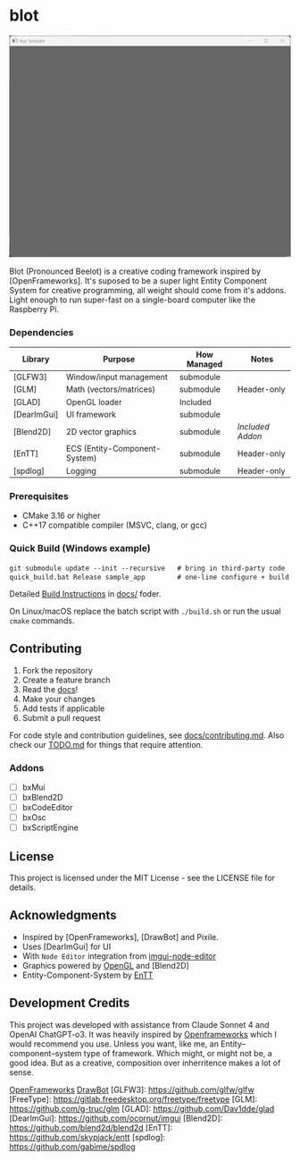 # blot

![preview](apps/appTemplate/img/preview.png)

Blot (Pronounced Beelot) is a creative coding framework inspired by [OpenFrameworks]. It's suposed to be a super light Entity Component System for creative programming, all weight should come from it's addons. Light enough to run super-fast on a single-board computer like the Raspberry Pi.

### Dependencies
| Library     | Purpose                        | How Managed   | Notes             |
|-------------|--------------------------------|---------------|-------------------|
| [GLFW3]     | Window/input management        | submodule     |                   |
| [GLM]       | Math (vectors/matrices)        | submodule     | Header-only       |
| [GLAD]      | OpenGL loader                  | Included      |                   |
| [DearImGui] | UI framework                   | submodule     |                   |
| [Blend2D]   | 2D vector graphics             | submodule     | *Included Addon*  |
| [EnTT]      | ECS (Entity-Component-System)  | submodule     | Header-only       |
| [spdlog]    | Logging                        | submodule     | Header-only       |

### Prerequisites
- CMake 3.16 or higher
- C++17 compatible compiler (MSVC, clang, or gcc)

### Quick Build (Windows example)
```
git submodule update --init --recursive   # bring in third-party code
quick_build.bat Release sample_app        # one-line configure + build
```

Detailed [Build Instructions](./docs/build_instructions.md) in [docs/](./docs) foder.

On Linux/macOS replace the batch script with `./build.sh` or run the usual `cmake` commands.

## Contributing
1. Fork the repository
2. Create a feature branch
3. Read the [docs](docs/)!
4. Make your changes
5. Add tests if applicable
6. Submit a pull request

For code style and contribution guidelines, see [docs/contributing.md](docs/contributing.md).
Also check our [TODO.md](./TODO.md) for things that require attention.

### Addons

 -[ ] bxMui
 -[ ] bxBlend2D
 -[ ] bxCodeEditor
 -[ ] bxOsc
 -[ ] bxScriptEngine

## License
This project is licensed under the MIT License - see the LICENSE file for details.

## Acknowledgments
- Inspired by [OpenFrameworks], [DrawBot] and Pixile. 
- Uses [DearImGui] for UI
- With `Node Editor` integration from [imgui-node-editor](https://github.com/thedmd/imgui-node-editor)
- Graphics powered by [OpenGL](https://www.opengl.org/) and [Blend2D]
- Entity-Component-System by [EnTT](https://github.com/skypjack/entt)


## Development Credits
This project was developed with assistance from Claude Sonnet 4 and OpenAI ChatGPT-o3.
It was heavily inspired by [Openframeworks](openframeworks.cc) which I would recommend you use.
Unless you want, like me, an Entity–component–system type of framework.
Which might, or might not be, a good idea.
But as a creative, composition over inherritence makes a lot of sense.

[OpenFrameworks](https://openframeworks.cc/)
[DrawBot](https://drawbot.com/)
[GLFW3]: https://github.com/glfw/glfw
[FreeType]: https://gitlab.freedesktop.org/freetype/freetype
[GLM]: https://github.com/g-truc/glm
[GLAD]: https://github.com/Dav1dde/glad
[DearImGui]: https://github.com/ocornut/imgui
[Blend2D]: https://github.com/blend2d/blend2d
[EnTT]: https://github.com/skypjack/entt
[spdlog]: https://github.com/gabime/spdlog
